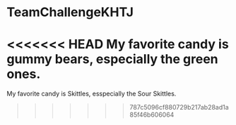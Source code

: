 # TeamChallengeKHTJ
<<<<<<< HEAD
My favorite candy is gummy bears, especially the green ones. 
=======
My favorite candy is Skittles, esspecially the Sour Skittles.
>>>>>>> 787c5096cf880729b217ab28ad1a85f46b606064

